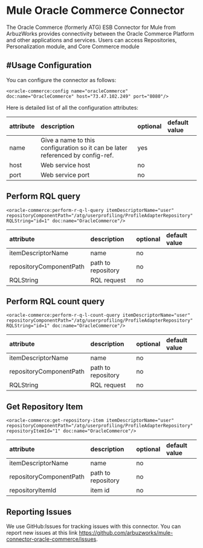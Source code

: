 Mule Oracle Commerce Connector
=========================

The Oracle Commerce (formerly ATG) ESB Connector for Mule from ArbuzWorks provides connectivity between the Oracle Commerce Platform and other applications and services. Users can access Repositories, Personalization module, and Core Commerce module

#Usage
Configuration
-------------
You can configure the connector as follows:

	<oracle-commerce:config name="oracleCommerce" doc:name="OracleCommerce" host="73.47.102.249" port="8080"/>

Here is detailed list of all the configuration attributes:

| attribute | description | optional | default value |
|:-----------|:-----------|:---------|:--------------|
|name|Give a name to this configuration so it can be later referenced by config-ref.|yes||
|host|Web service host|no||
|port|Web service port|no||


Perform RQL query
------------------

	<oracle-commerce:perform-r-q-l-query itemDescriptorName="user" repositoryComponentPath="/atg/userprofiling/ProfileAdapterRepository" RQLString="id=1" doc:name="OracleCommerce"/>

| attribute | description | optional | default value |
|:-----------|:-----------|:---------|:--------------|
|itemDescriptorName|name|no||
|repositoryComponentPath|path to repository|no||
|RQLString| RQL request|no||


Perform RQL count query
------------------

	<oracle-commerce:perform-r-q-l-count-query itemDescriptorName="user" repositoryComponentPath="/atg/userprofiling/ProfileAdapterRepository" RQLString="id=1" doc:name="OracleCommerce"/>

| attribute | description | optional | default value |
|:-----------|:-----------|:---------|:--------------|
|itemDescriptorName|name|no||
|repositoryComponentPath|path to repository|no||
|RQLString| RQL request|no||


Get Repository Item
------------------

    <oracle-commerce:get-repository-item itemDescriptorName="user" repositoryComponentPath="/atg/userprofiling/ProfileAdapterRepository" repositoryItemId="1" doc:name="OracleCommerce"/>

| attribute | description | optional | default value |
|:-----------|:-----------|:---------|:--------------|
|itemDescriptorName|name|no||
|repositoryComponentPath|path to repository|no||
|repositoryItemId| item id|no||



Reporting Issues
----------------

We use GitHub:Issues for tracking issues with this connector. You can report new issues at this link https://github.com/arbuzworks/mule-connector-oracle-commerce/issues.
